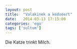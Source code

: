 ```yaml
---
layout: post
title:  "Valakinek a kedveert"
date:   2014-03-13 17:15:00
categories: 'ego'
tags: ['sultum']
---
```


Die Katze trinkt Milch.